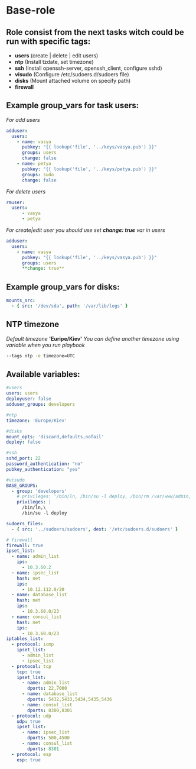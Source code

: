 # Base-role
## Role consist from the next tasks witch could be run with specific tags:
- **users** (create | delete | edit users)
- **ntp** (Install tzdate, set timezone)
- **ssh** (Install openssh-server, openssh_client, configure sshd)
- **visudo** (Configure /etc/sudoers.d/sudoers file)
- **disks** (Mount attached volume on specify path)
- **firewall**

## Example group_vars for task users:
*For add users*
```yml
adduser:
  users:
    - name: vasya
      pubkey: "{{ lookup('file', '../keys/vasya.pub') }}"
      groups: users
      change: false
    - name: petya
      pubkey: "{{ lookup('file', '../keys/petya.pub') }}"
      groups: sudo
      change: false
```
*For delete users*
```yml
rmuser:
  users:
      - vasya
      - petya
```
*For create|edit user you should use set  **change: true** var in users*
```yml
adduser:
  users:
    - name: vasya
      pubkey: "{{ lookup('file', '../keys/vasya.pub') }}"
      groups: users
      **change: true**
```

## Example group_vars for disks:
```yml
mounts_src:
  - { src: '/dev/sda', path: '/var/lib/logs' }
```

## NTP timezone
*Default timezone* **'Euripe/Kiev'**
*You can define another timezone using variable when you run playbook*
```bash
--tags ntp -e timezone=UTC
```

## Available variables:
```yml
#users
users: users
deployuser: false
adduser_groups: developers

#ntp
timezone: 'Europe/Kiev'

#disks
mount_opts: 'discard,defaults,nofail'
deploy: false 

#ssh
sshd_port: 22
password_authentication: "no"
pubkey_authentication: "yes"

#visudo
BASE_GROUPS:
  - group: 'developers'
    # privileges: '/bin/ln, /bin/su -l deploy, /bin/rm /var/www/admin, /usr/sbin/service admin_uwsgi reload, /usr/sbin/service admin_uwsgi start,$
    privileges: |
      /bin/ln,\
      /bin/su -l deploy

sudoers_files:
  - { src: '../sudoers/sudoers', dest: '/etc/sudoers.d/sudoers' }

# firewall
firewall: true
ipset_list:
  - name: admin_list
    ips:
      - 10.3.60.2
  - name: ipsec_list
    hash: net
    ips:
      - 10.12.112.0/20
  - name: database_list
    hash: net
    ips:
      - 10.3.60.0/23
  - name: consul_list
    hash: net
    ips:
      - 10.3.60.0/23
iptables_list:
  - protocol: icmp
    ipset_list:
      - admin_list
      - ipsec_list
  - protocol: tcp
    tcp: true
    ipset_list:
      - name: admin_list
        dports: 22,7000
      - name: database_list
        dports: 5432,5433,5434,5435,5436
      - name: consul_list
        dports: 8300,8301
  - protocol: udp
    udp: true
    ipset_list:
      - name: ipsec_list
        dports: 500,4500
      - name: consul_list
        dports: 8301
  - protocol: esp
    esp: true
```
